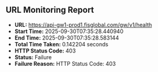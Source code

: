 ## URL Monitoring Report

- **URL:** https://api-gw1-prod1.fisglobal.com/gw/v1/health
- **Start Time:** 2025-09-30T07:35:28.440940
- **End Time:** 2025-09-30T07:35:28.583144
- **Total Time Taken:** 0.142204 seconds
- **HTTP Status Code:** 403
- **Status:** Failure
- **Failure Reason:** HTTP Status Code: 403
